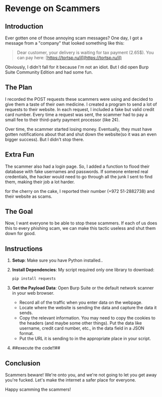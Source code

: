 # Revenge on Scammers

## Introduction

Ever gotten one of those annoying scam messages? One day, I got a message from a "company" that looked something like this:

> Dear customer, your delivery is waiting for tax payment (2.65$). You can pay here: [https://tortsp.ru/il](https://tortsp.ru/il)

Obviously, I didn't fall for it because I'm not an idiot. But I did open Burp Suite Community Edition and had some fun.

## The Plan

I recorded the POST requests these scammers were using and decided to give them a taste of their own medicine. I created a program to send a lot of requests to their website. In each request, I included a fake but valid credit card number. Every time a request was sent, the scammer had to pay a small fee to their third-party payment processor (like 2¢).

Over time, the scammer started losing money. Eventually, they must have gotten notifications about that and shut down the website(so it was an even bigger success). But I didn't stop there.

## Extra Fun

The scammer also had a login page. So, I added a function to flood their database with fake usernames and passwords. If someone entered real credentials, the hacker would need to go through all the junk I sent to find them, making their job a lot harder.

for the cherry on the cake, I reported their number (+972 51-2882738) and their website as scams.

## The Goal

Now, I want everyone to be able to stop these scammers. If each of us does this to every phishing scam, we can make this tactic useless and shut them down for good.

## Instructions

1. **Setup**: Make sure you have Python installed..

2. **Install Dependencies**: My script required only one library to download:
    ```bash
    pip install requests
    ```

3. **Get the Payload Data**: Open Burp Suite or the default network scanner in your web browser.
     - Record all of the traffic when you enter data on the webpage.
     - Locate where the website is sending the data and capture the data it sends.
     - Copy the relevant information. You may need to copy the cookies to the headers (and maybe some other things). Put the data like username, credit card number, etc., in the data field in a JSON format.
     - Put the URL it is sending to in the appropriate place in your script.

4. ##execute the code!!##

## Conclusion

Scammers beware! We're onto you, and we're not going to let you get away you're fucked. Let's make the internet a safer place for everyone.

Happy scamming the scammers!
